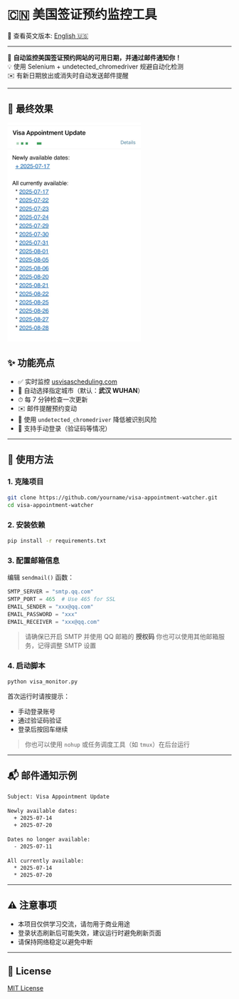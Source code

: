 # 🇨🇳 美国签证预约监控工具

📖 查看英文版本: [English 🇺🇸](./README.md)

---

📅 **自动监控美国签证预约网站的可用日期，并通过邮件通知你！**  
💡 使用 Selenium + undetected_chromedriver 规避自动化检测  
✉️ 有新日期放出或消失时自动发送邮件提醒

---

## 🚀 最终效果
<img src="assert/final.jpg" alt="最终效果" width="300"/>

## ✨ 功能亮点

- ✅ 实时监控 [usvisascheduling.com](https://www.usvisascheduling.com)
- 📌 自动选择指定城市（默认：**武汉 WUHAN**）
- ⏱ 每 7 分钟检查一次更新
- ✉️ 邮件提醒预约变动
- 🧩 使用 `undetected_chromedriver` 降低被识别风险
- 🧪 支持手动登录（验证码等情况）

---

## 🚀 使用方法

### 1. 克隆项目

```bash
git clone https://github.com/yourname/visa-appointment-watcher.git
cd visa-appointment-watcher
```

### 2. 安装依赖

```bash
pip install -r requirements.txt
```

### 3. 配置邮箱信息

编辑 `sendmail()` 函数：

```python
SMTP_SERVER = "smtp.qq.com"
SMTP_PORT = 465  # Use 465 for SSL
EMAIL_SENDER = "xxx@qq.com"
EMAIL_PASSWORD = "xxx"
EMAIL_RECEIVER = "xxx@qq.com"
```

> 请确保已开启 SMTP 并使用 QQ 邮箱的 **授权码**
> 你也可以使用其他邮箱服务，记得调整 SMTP 设置

### 4. 启动脚本

```bash
python visa_monitor.py
```

首次运行时请按提示：

- 手动登录账号
- 通过验证码验证
- 登录后按回车继续

> 你也可以使用 `nohup` 或任务调度工具（如 `tmux`）在后台运行
---

## 📬 邮件通知示例

```
Subject: Visa Appointment Update

Newly available dates:
  + 2025-07-14
  + 2025-07-20

Dates no longer available:
  - 2025-07-11

All currently available:
  * 2025-07-14
  * 2025-07-20
```

---

## ⚠️ 注意事项

- 本项目仅供学习交流，请勿用于商业用途
- 登录状态刷新后可能失效，建议运行时避免刷新页面
- 请保持网络稳定以避免中断

---

## 📄 License

[MIT License](./LICENSE)

